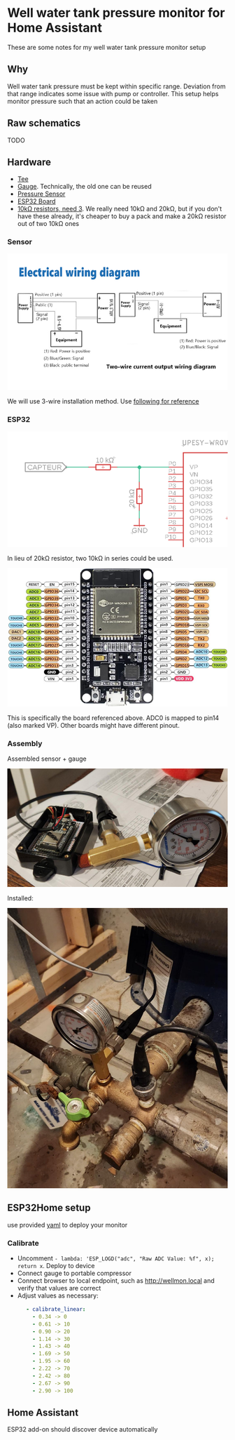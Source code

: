 # Well water tank pressure monitor for Home Assistant

These are some notes for my well water tank pressure monitor setup

## Why

Well water tank pressure must be kept within specific range. Deviation from
that range indicates some issue with pump or controller. This setup helps monitor
pressure such that an action could be taken

## Raw schematics

TODO

## Hardware

* [Tee](https://www.amazon.com/dp/B004J0WYTM)
* [Gauge](https://www.amazon.com/dp/B07T744FLZ). Technically, the old one can be reused
* [Pressure Sensor](https://www.amazon.com/dp/B0CFJ7BN3L)
* [ESP32 Board](https://www.amazon.com/gp/product/B09XDMVS9N)
* [10kΩ resistors, need 3](https://www.amazon.com/dp/B0185FKB0K). We really need 10kΩ and 20kΩ, but if you don't have these already, it's cheaper to buy a pack and make a 20kΩ resistor out of two 10kΩ ones

### Sensor

![Sensor Wiring](assets/e1f21f4a-4d81-44f6-b65f-2e103ce49946.__CR0,0,970,600_PT0_SX970_V1___.jpg)

We will use 3-wire installation method. Use [following for reference](https://www.upesy.com/blogs/tutorials/measure-voltage-on-esp32-with-adc-with-arduino-code?srsltid=AfmBOoqbeK0ZwHUacSQNsq6u9VUwDi_kszuw5pgsrrCHTiwGrIkdaFzH)

### ESP32

![Wiring ESP32](assets/doc-adc-esp32-wiring-sensor.png)

In lieu of 20kΩ resistor, two 10kΩ in series could be used.

![ESP32 Pinout](assets/esp32-wroom-pinout.jpg)

This is specifically the board referenced above. ADC0 is mapped to pin14 (also marked VP). Other boards might have different pinout.

### Assembly

Assembled sensor + gauge

![Assembked](assets/assembled.jpeg)

Installed:

![Assembked](assets/installed.jpeg)

## ESP32Home setup

use provided [yaml](wellmon.yaml) to deploy your monitor

### Calibrate

* Uncomment `- lambda: 'ESP_LOGD("adc", "Raw ADC Value: %f", x); return x`. Deploy to device
* Connect gauge to portable compressor
* Connect browser to local endpoint, such as http://wellmon.local and verify that values are correct
* Adjust values as necessary:

```yaml
      - calibrate_linear:
        - 0.34 -> 0
        - 0.61 -> 10
        - 0.90 -> 20
        - 1.14 -> 30
        - 1.43 -> 40
        - 1.69 -> 50
        - 1.95 -> 60
        - 2.22 -> 70
        - 2.42 -> 80
        - 2.67 -> 90
        - 2.90 -> 100

```

## Home Assistant

ESP32 add-on should discover device automatically

